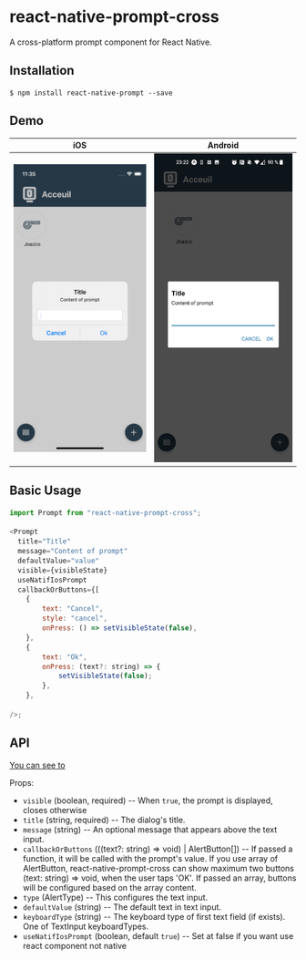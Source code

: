 # react-native-prompt-cross

A cross-platform prompt component for React Native.

## Installation

```
$ npm install react-native-prompt --save
```

## Demo

| iOS                 | Android                 |
| ------------------- | ----------------------- |
| ![](./demo.ios.png) | ![](./demo.android.jpg) |

## Basic Usage

```js
import Prompt from "react-native-prompt-cross";

<Prompt
  title="Title"
  message="Content of prompt"
  defaultValue="value"
  visible={visibleState}
  useNatifIosPrompt
  callbackOrButtons={[
    {
        text: "Cancel",
        style: "cancel",
        onPress: () => setVisibleState(false),
    },
    {
        text: "Ok",
        onPress: (text?: string) => {
            setVisibleState(false);
        },
    },

/>;
```

## API

[You can see to](https://reactnative.dev/docs/alert#prompt-ios)

Props:

- `visible` (boolean, required) -- When `true`, the prompt is displayed, closes otherwise
- `title` (string, required) -- The dialog's title.
- `message` (string) -- An optional message that appears above the text input.
- `callbackOrButtons` (((text?: string) => void) | AlertButton[]) -- If passed a function, it will be called with the prompt's value. If you use array of AlertButton, react-native-prompt-cross can show maximum two buttons
  (text: string) => void, when the user taps 'OK'.
  If passed an array, buttons will be configured based on the array content.
- `type` (AlertType) -- This configures the text input.
- `defaultValue` (string) -- The default text in text input.
- `keyboardType` (string) -- The keyboard type of first text field (if exists). One of TextInput keyboardTypes.
- `useNatifIosPrompt` (boolean, default `true`) -- Set at false if you want use react component not native
